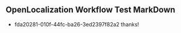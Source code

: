 ## OpenLocalization Workflow Test MarkDown
* fda20281-010f-44fc-ba26-3ed2397f82a2 
thanks!<!--HONumber=Feb16_HO4-->
